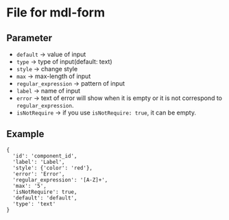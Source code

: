 # File for mdl-form

## Parameter

- `default` -> value of input
- `type` -> type of input(default: text)
- `style` -> change style
- `max` -> max-length of input 
- `regular_expression` -> pattern of input
- `label` -> name of input
- `error` -> text of error will show when it is empty or it is not correspond to `regular_expression`.
- `isNotRequire` -> if you use `isNotRequire: true`, it can be empty.

## Example

```
{   
  'id': 'component_id',
  'label': 'Label',
  'style': {'color': 'red'},
  'error': 'Error',
  'regular_expression': '[A-Z]+',
  'max': '5',
  'isNotRequire': true,
  'default': 'default',
  'type': 'text'
}
```
